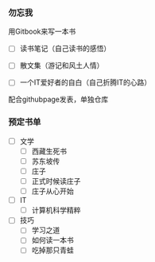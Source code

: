 ### 勿忘我



用Gitbook来写一本书

- [ ] 读书笔记（自己读书的感悟）
- [ ] 散文集（游记和风土人情）
- [ ] 一个IT爱好者的自白（自己折腾IT的心路）



配合githubpage发表，单独仓库



### 预定书单

- [ ] 文学
  - [ ] 西藏生死书
  - [ ] 苏东坡传
  - [ ] 庄子
  - [ ] 正式时候读庄子
  - [ ] 庄子从心开始
- [ ] IT
  - [ ] 计算机科学精粹
- [ ] 技巧
  - [ ] 学习之道
  - [ ] 如何读一本书
  - [ ] 吃掉那只青蛙
